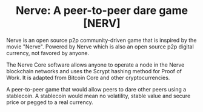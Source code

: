<h1 align="center">Nerve: A peer-to-peer dare game [NERV]</h1>

Nerve is an open source p2p community-driven game that is inspired by the movie "Nerve". 
Powered by Nerve which is also an open source p2p digital currency, not favored by anyone.

The Nerve Core software allows anyone to operate a node in the Nerve blockchain networks and uses the Scrypt hashing method for Proof of Work.
It is adapted from Bitcoin Core and other cryptocurrencies.

A peer-to-peer game that would allow peers to dare other peers using a stablecoin.
A stablecoin would mean no volatility, stable value and secure price or pegged to a real currency.
